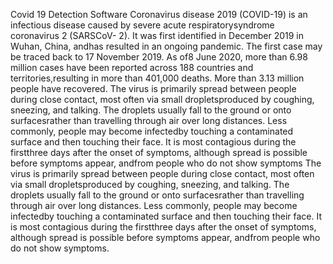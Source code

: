 Covid 19 Detection Software
Coronavirus disease 2019 (COVID-19) is an infectious disease
caused by severe acute respiratorysyndrome coronavirus 2 (SARSCoV-
2). It was first identified in December 2019 in Wuhan, China,
andhas resulted in an ongoing pandemic. The first case may be
traced back to 17 November 2019. As of8 June 2020, more than 6.98
million cases have been reported across 188 countries and
territories,resulting in more than 401,000 deaths. More than 3.13
million people have recovered. The virus is primarily spread
between people during close contact, most often via small
dropletsproduced by coughing, sneezing, and talking. The droplets
usually fall to the ground or onto surfacesrather than travelling
through air over long distances. Less commonly, people may become
infectedby touching a contaminated surface and then touching their
face. It is most contagious during the firstthree days after the
onset of symptoms, although spread is possible before symptoms
appear, andfrom people who do not show symptoms The virus is
primarily spread between people during close contact, most often
via small dropletsproduced by coughing, sneezing, and talking. The
droplets usually fall to the ground or onto surfacesrather than
travelling through air over long distances. Less commonly, people
may become infectedby touching a contaminated surface and then
touching their face. It is most contagious during the firstthree
days after the onset of symptoms, although spread is possible
before symptoms appear, andfrom people who do not show symptoms.
